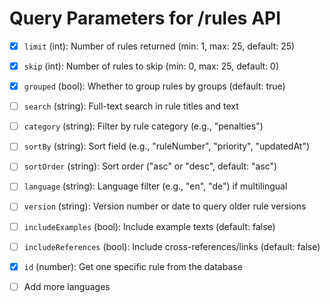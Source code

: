 # Query Parameters for /rules API

- [x] `limit` (int): Number of rules returned (min: 1, max: 25, default: 25)
- [x] `skip` (int): Number of rules to skip (min: 0, max: 25, default: 0)
- [x] `grouped` (bool): Whether to group rules by groups (default: true)

- [ ] `search` (string): Full-text search in rule titles and text
- [ ] `category` (string): Filter by rule category (e.g., "penalties")
- [ ] `sortBy` (string): Sort field (e.g., "ruleNumber", "priority", "updatedAt")
- [ ] `sortOrder` (string): Sort order ("asc" or "desc", default: "asc")
- [ ] `language` (string): Language filter (e.g., "en", "de") if multilingual

- [ ] `version` (string): Version number or date to query older rule versions
- [ ] `includeExamples` (bool): Include example texts (default: false)
- [ ] `includeReferences` (bool): Include cross-references/links (default: false)
- [x] `id` (number): Get one specific rule from the database

- [ ] Add more languages

